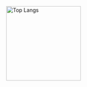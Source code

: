 <img alt="Top Langs" height="200px" src="https://github-readme-stats.vercel.app/api/top-langs/?username=helgev-traP&layout=compact&theme=radical&langs_count=6" />